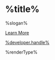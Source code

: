 # %title%

%slogan%

<a href="https://github.com/itznotabug/appexpress" target="_blank">Learn More</a>

<a href="%developer.url%" target="_blank">%developer.handle%</a>

%renderType%
